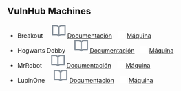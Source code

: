 ## VulnHub Machines
- Breakout   ![   ](https://github.com/TheZombrex/machines/blob/main/icons/octicons/Wiki.svg) <a href='https://github.com/TheZombrex/machines/blob/main/docs/vulnhub/Breakout.pdf'>Documentación</a>  ![   ](https://github.com/TheZombrex/machines/blob/main/icons/octicons/link.png) <a href='https://www.vulnhub.com/entry/empire-breakout,751/'>Máquina</a>
- Hogwarts Dobby   ![   ](https://github.com/TheZombrex/machines/blob/main/icons/octicons/Wiki.svg) <a href='https://github.com/TheZombrex/machines/blob/main/docs/vulnhub/Dobby.pdf'>Documentación</a>  ![   ](https://github.com/TheZombrex/machines/blob/main/icons/octicons/link.png) <a href='https://www.vulnhub.com/entry/hogwarts-dobby,597/'>Máquina</a>
- MrRobot   ![   ](https://github.com/TheZombrex/machines/blob/main/icons/octicons/Wiki.svg) <a href='https://github.com/TheZombrex/machines/blob/main/docs/vulnhub/MrRobot.pdf'>Documentación</a>  ![   ](https://github.com/TheZombrex/machines/blob/main/icons/octicons/link.png) <a href='https://www.vulnhub.com/entry/mr-robot-1,151/'>Máquina</a>
- LupinOne   ![   ](https://github.com/TheZombrex/machines/blob/main/icons/octicons/Wiki.svg) <a href='https://github.com/TheZombrex/machines/blob/main/docs/vulnhub/LupinOne.pdf'>Documentación</a>  ![   ](https://github.com/TheZombrex/machines/blob/main/icons/octicons/link.png) <a href='https://www.vulnhub.com/entry/empire-lupinone,750/'>Máquina</a>
